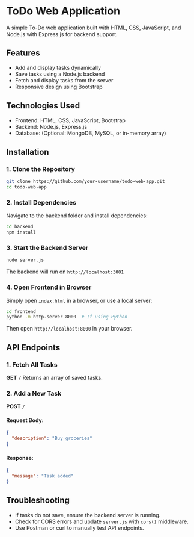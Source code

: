 
 # ToDo Web Application

A simple To-Do web application built with HTML, CSS, JavaScript, and Node.js with Express.js for backend support.

## Features

- Add and display tasks dynamically
- Save tasks using a Node.js backend
- Fetch and display tasks from the server
- Responsive design using Bootstrap

## Technologies Used

- Frontend: HTML, CSS, JavaScript, Bootstrap
- Backend: Node.js, Express.js
- Database: (Optional: MongoDB, MySQL, or in-memory array)

## Installation

### 1. Clone the Repository

```sh
git clone https://github.com/your-username/todo-web-app.git
cd todo-web-app
```

### 2. Install Dependencies

Navigate to the backend folder and install dependencies:

```sh
cd backend
npm install
```

### 3. Start the Backend Server

```sh
node server.js
```

The backend will run on `http://localhost:3001`

### 4. Open Frontend in Browser

Simply open `index.html` in a browser, or use a local server:

```sh
cd frontend
python -m http.server 8000  # If using Python
```

Then open `http://localhost:8000` in your browser.

## API Endpoints

### 1. Fetch All Tasks

**GET** `/`
Returns an array of saved tasks.

### 2. Add a New Task

**POST** `/`

#### Request Body:

```json
{
  "description": "Buy groceries"
}
```

#### Response:

```json
{
  "message": "Task added"
}
```

## Troubleshooting

- If tasks do not save, ensure the backend server is running.
- Check for CORS errors and update `server.js` with `cors()` middleware.
- Use Postman or curl to manually test API endpoints.






